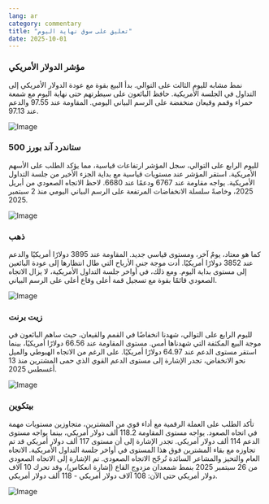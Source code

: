 ```yaml
---
lang: ar
category: commentary
title: "تعليق على سوق نهاية اليوم"
date: 2025-10-01
---
```


### مؤشر الدولار الأمريكي

نمط مشابه لليوم الثالث على التوالي. بدأ البيع بقوة مع عودة الدولار الأمريكي إلى التداول في الجلسة الأمريكية. حافظ البائعون على سيطرتهم حتى نهاية اليوم مع شمعة حمراء وقمم وقيعان منخفضة على الرسم البياني اليومي. المقاومة عند 97.55 والدعم عند 97.13.

![Image](https://markleighedu.github.io/img/Oct-2025/01-Oct-2025/usdindex.jpg)

### ستاندرد آند بورز 500

لليوم الرابع على التوالي، سجل المؤشر ارتفاعات قياسية، مما يؤكد الطلب على الأسهم الأمريكية. استقر المؤشر عند مستويات قياسية مع بداية الجزء الأخير من جلسة التداول الأمريكية. يواجه مقاومة عند 6767 ودعمًا عند 6680. لاحظ الاتجاه الصعودي من أبريل 2025، وخاصةً سلسلة الانخفاضات المرتفعة على الرسم البياني اليومي منذ 2 سبتمبر 2025.

![Image](https://markleighedu.github.io/img/Oct-2025/01-Oct-2025/sp500.jpg)

### ذهب

كما هو معتاد، يومٌ آخر، ومستوى قياسي جديد. المقاومة عند 3895 دولارًا أمريكيًا والدعم عند 3852 دولارًا أمريكيًا. أدت موجة جني الأرباح التي طال انتظارها إلى عودة البائعين إلى مستوى بداية اليوم. ومع ذلك، في أواخر جلسة التداول الأمريكية، لا يزال الاتجاه الصعودي قائمًا بقوة مع تسجيل قمة أعلى وقاع أعلى على الرسم البياني.

![Image](https://markleighedu.github.io/img/Oct-2025/01-Oct-2025/gold.jpg)

### زيت برنت

لليوم الرابع على التوالي، شهدنا انخفاضًا في القمم والقيعان، حيث ساهم البائعون في موجة البيع المكثفة التي شهدناها أمس. مستوى المقاومة عند 66.56 دولارًا أمريكيًا، بينما استقر مستوى الدعم عند 64.97 دولارًا أمريكيًا. على الرغم من الاتجاه الهبوطي والميل نحو الانخفاض، تجدر الإشارة إلى مستوى الدعم القوي الذي حمى المشترين منذ 13 أغسطس 2025.

![Image](https://markleighedu.github.io/img/Oct-2025/01-Oct-2025/brentoil.jpg)

### بيتكوين

تأكد الطلب على العملة الرقمية مع أداء قوي من المشترين، متجاوزين مستويات مهمة في اتجاه الصعود. يواجه مستوى المقاومة 118.2 ألف دولار أمريكي، بينما يواجه مستوى الدعم 114 ألف دولار أمريكي. تجدر الإشارة إلى أن مستوى 117 ألف دولار أمريكي قد تم تجاوزه مع بقاء المشترين فوق هذا المستوى في أواخر جلسة التداول الأمريكية. الاتجاه العام والتحيز والمشاعر السائدة تُرجّح الاتجاه الصعودي. تم الإشارة إلى الاتجاه الصعودي من 26 سبتمبر 2025 بنمط شمعدان مزدوج القاع (إشارة انعكاس)، وقد تحرك 10 آلاف دولار أمريكي حتى الآن: 108 آلاف دولار أمريكي - 118 ألف دولار أمريكي.

![Image](https://markleighedu.github.io/img/Oct-2025/01-Oct-2025/bitcoin.jpg)

